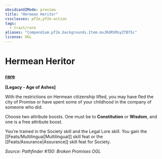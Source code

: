 ```yaml
---
obsidianUIMode: preview
title: "Hermean Heritor"
cssclasses: pf2e,pf2e-action
tags:
  - trait/rare
aliases: "Compendium.pf2e.backgrounds.Item.mxJRdRSMsyZfBf5c"
license: OGL
---
```

# Hermean Heritor

### [rare](rare "Rare Rarity Trait")






**\[Legacy - Age of Ashes\]**

With the restrictions on Hermean citizenship lifted, you may have fled the city of Promise or have spent some of your childhood in the company of someone who did.

Choose two attribute boosts. One must be to **Constitution** or **Wisdom**, and one is a free attribute boost.

You're trained in the Society skill and the Legal Lore skill. You gain the [[Feats/Multilingual|Multilingual]] skill feat or the [[Feats/Assurance|Assurance]] skill feat for Society.

*Source: Pathfinder #150: Broken Promises*
*OGL*